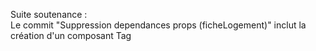 Suite soutenance :
<br>
Le commit "Suppression dependances props (ficheLogement)" inclut la création d'un composant Tag
